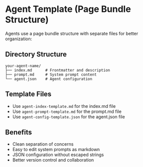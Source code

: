 # Agent Template (Page Bundle Structure)

Agents use a page bundle structure with separate files for better organization:

## Directory Structure

```
your-agent-name/
├── index.md      # Frontmatter and description
├── prompt.md     # System prompt content
└── agent.json    # Agent configuration
```

## Template Files

- Use `agent-index-template.md` for the index.md file
- Use `agent-prompt-template.md` for the prompt.md file
- Use `agent-config-template.json` for the agent.json file

## Benefits

- Clean separation of concerns
- Easy to edit system prompts as markdown
- JSON configuration without escaped strings
- Better version control and collaboration
